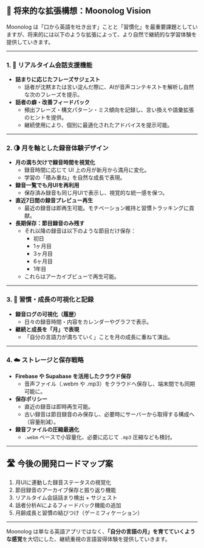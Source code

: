 ## 🌟 将来的な拡張構想：Moonolog Vision

Moonolog は「口から英語を吐き出す」ことと「習慣化」を最重要課題としていますが、将来的には以下のような拡張によって、より自然で継続的な学習体験を提供していきます。

---

### 1. 💬 リアルタイム会話支援機能

- **詰まりに応じたフレーズサジェスト**
  - 話者が沈黙または言い淀んだ際に、AIが音声コンテキストを解析し自然な次のフレーズを提示。
- **話者の癖・改善フィードバック**
  - 頻出フレーズ・構文パターン・ミス傾向を記録し、言い換えや語彙拡張のヒントを提供。
  - 継続使用により、個別に最適化されたアドバイスを提示可能。

---

### 2. 🌗 月を軸とした録音体験デザイン

- **月の満ち欠けで録音時間を視覚化**
  - 録音時間に応じて UI 上の月が新月から満月に変化。
  - 学習の「積み重ね」を自然な成長で表現。
- **録音一覧でも月UIを再利用**
  - 保存済み録音も同じ月UIで表示し、視覚的な統一感を保つ。
- **直近7日間の録音プレビュー再生**
  - 最近の録音は即再生可能。モチベーション維持と習慣トラッキングに貢献。
- **長期保存：節目録音のみ残す**
  - それ以降の録音は以下のような節目だけ保存：
    - 初日
    - 1ヶ月目
    - 3ヶ月目
    - 6ヶ月目
    - 1年目
  - これらはアーカイブビューで再生可能。

---

### 3. 🔁 習慣・成長の可視化と記録

- **録音ログの可視化（履歴）**
  - 日々の録音時間・内容をカレンダーやグラフで表示。
- **継続と成長を「月」で表現**
  - 「自分の言語力が満ちていく」ことを月の成長に重ねて演出。

---

### 4. ☁️ ストレージと保存戦略

- **Firebase や Supabase を活用したクラウド保存**
  - 音声ファイル（.webm や .mp3）をクラウドへ保存し、端末間でも同期可能に。
- **保存ポリシー**
  - 直近の録音は即時再生可能。
  - 古い録音は節目録音のみ保存し、必要時にサーバーから取得する構成へ（容量削減）。
- **録音ファイルの圧縮最適化**
  - `.webm` ベースで小容量化、必要に応じて `.mp3` 圧縮なども検討。

---

## 🛣 今後の開発ロードマップ案

1. 月UIに連動した録音ステータスの視覚化
2. 節目録音のアーカイブ保存と振り返り機能
3. リアルタイム会話詰まり検出 + サジェスト
4. 話者分析AIによるフィードバック機能の追加
5. 月齢成長と習慣の結びつけ（ゲーミフィケーション）

---

Moonolog は単なる英語アプリではなく、**「自分の言語の月」を育てていくような感覚**を大切にした、継続重視の言語習得体験を提供していきます。
